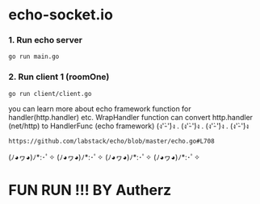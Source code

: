 # echo-socket.io

### 1. Run echo server
```
go run main.go
```
### 2. Run client 1 (roomOne)
```
go run client/client.go
```

you can learn more about echo framework function for handler(http.handler) etc. WrapHandler function 
can convert http.handler (net/http) to HandlerFunc (echo framework)     (ง'̀-'́)ง .  (ง'̀-'́)ง . (ง'̀-'́)ง . (ง'̀-'́)ง

```
https://github.com/labstack/echo/blob/master/echo.go#L708
```
(ﾉ◕ヮ◕)ﾉ*:･ﾟ✧
(ﾉ◕ヮ◕)ﾉ*:･ﾟ✧
(ﾉ◕ヮ◕)ﾉ*:･ﾟ✧
(ﾉ◕ヮ◕)ﾉ*:･ﾟ✧

# FUN RUN !!! BY Autherz
